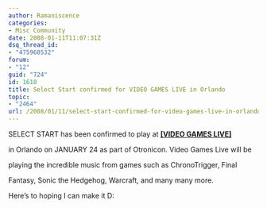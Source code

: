 ```yaml
---
author: Ramaniscence
categories:
- Misc Community
date: 2008-01-11T11:07:31Z
dsq_thread_id:
- "475968532"
forum:
- "12"
guid: "724"
id: 1618
title: Select Start confirmed for VIDEO GAMES LIVE in Orlando
topic:
- "2464"
url: /2008/01/11/select-start-confirmed-for-video-games-live-in-orlando/
---
```


SELECT START has been confirmed to play at **[[VIDEO GAMES LIVE]](http://bulletins.myspace.com/www.videogameslive.com/)**
  
in Orlando on JANUARY 24 as part of Otronicon. Video Games Live will be
  
playing the incredible music from games such as ChronoTrigger, Final
  
Fantasy, Sonic the Hedgehog, Warcraft, and many many more.

Here&#8217;s to hoping I can make it D: